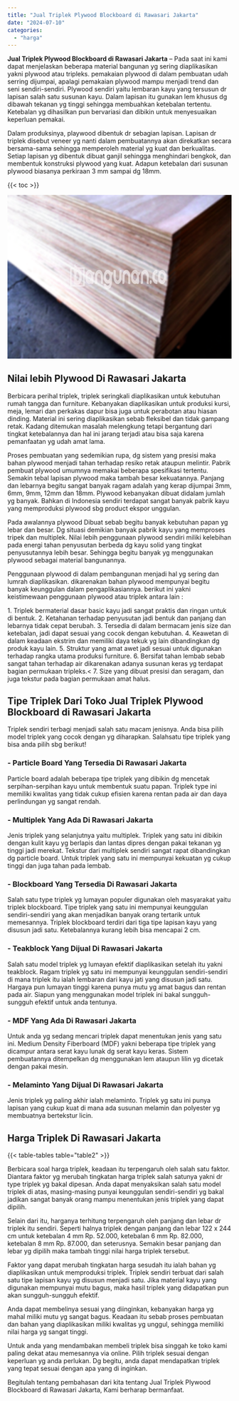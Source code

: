 ```yaml
---
title: "Jual Triplek Plywood Blockboard di Rawasari Jakarta"
date: "2024-07-10"
categories: 
  - "harga"
---
```


**Jual Triplek Plywood Blockboard di Rawasari Jakarta** – Pada saat ini kami dapat menjelaskan beberapa material bangunan yg sering diaplikasikan yakni plywood atau tripleks. pemakaian plywood di dalam pembuatan udah serring dijumpai, apalagi pemakaian plywood mampu menjadi trend dan seni sendiri-sendiri. Plywood sendiri yaitu lembaran kayu yang tersusun dr lapisan salah satu susunan kayu. Dalam lapisan itu gunakan lem khusus dg dibawah tekanan yg tinggi sehingga membuahkan ketebalan tertentu. Ketebalan yg dihasilkan pun bervariasi dan dibikin untuk menyesuaikan keperluan pemakai.

Dalam produksinya, playwood dibentuk dr sebagian lapisan. Lapisan dr triplek disebut veneer yg nanti dalam pembuatannya akan direkatkan secara bersama-sama sehingga memperoleh material yg kuat dan berkualitas. Setiap lapisan yg dibentuk dibuat ganjil sehingga menghindari bengkok, dan membentuk konstruksi plywood yang kuat. Adapun ketebalan dari susunan plywood biasanya perkiraan 3 mm sampai dg 18mm.

{{< toc >}}

![Jual Triplek Plywood Blockboard di Rawasari Jakarta](/images/jual-triplek-murah-44.png)

## Nilai lebih Plywood Di Rawasari Jakarta

Berbicara perihal triplek, triplek seringkali diaplikasikan untuk kebutuhan rumah tangga dan furniture. Kebanyakan diaplikasikan untuk produksi kursi, meja, lemari dan perkakas dapur bisa juga untuk perabotan atau hiasan dinding. Material ini sering diaplikasikan sebab fleksibel dan tidak gampang retak. Kadang ditemukan masalah melengkung tetapi bergantung dari tingkat ketebalannya dan hal ini jarang terjadi atau bisa saja karena pemanfaatan yg udah amat lama.

Proses pembuatan yang sedemikian rupa, dg sistem yang presisi maka bahan plywood menjadi tahan terhadap resiko retak ataupun melintir. Pabrik pembuat plywood umumnya memakai beberapa spesifikasi tertentu. Semakin tebal lapisan plywood maka tambah besar kekuatannya. Panjang dan lebarnya begitu sangat banyak ragam adalah yang kerap dijumpai 3mm, 6mm, 9mm, 12mm dan 18mm. Plywood kebanyakan dibuat didalam jumlah yg banyak. Bahkan di Indonesia sendiri terdapat sangat banyak pabrik kayu yang memproduksi plywood sbg product ekspor unggulan.

Pada awalannya plywood Dibuat sebab begitu banyak kebutuhan papan yg lebar dan besar. Dg situasi demikian banyak pabrik kayu yang memproses tripek dan multiplek. Nilai lebih penggunaan plywood sendiri miliki kelebihan pada energi tahan penyusutan berbeda dg kayu solid yang tingkat penyusutannya lebih besar. Sehingga begitu banyak yg menggunakan plywood sebagai material bangunannya.

Penggunaan plywood di dalam pembangunan menjadi hal yg sering dan lumrah diaplikasikan. dikarenakan bahan plywood mempunyai begitu banyak keunggulan dalam pengaplikasiannya. berikut ini yakni keistimewaan penggunaan plywood atau triplek antara lain :

1\. Triplek bermaterial dasar basic kayu jadi sangat praktis dan ringan untuk di bentuk. 2. Ketahanan terhadap penyusutan jadi bentuk dan panjang dan lebarnya tidak cepat berubah. 3. Tersedia di dalam bermacam jenis size dan ketebalan, jadi dapat sesuai yang cocok dengan kebutuhan. 4. Keawetan di dalam keadaan ekstrim dan memiliki daya tekuk yg lain dibandingkan dg produk kayu lain. 5. Struktur yang amat awet jadi sesuai untuk digunakan terhadap rangka utama produksi furniture. 6. Bersifat tahan lembab sebab sangat tahan terhadap air dikarenakan adanya susunan keras yg terdapat bagian permukaan tripleks.< 7. Size yang dibuat presisi dan seragam, dan juga tekstur pada bagian permukaan amat halus.

## Tipe Triplek Dari Toko Jual Triplek Plywood Blockboard di Rawasari Jakarta

Triplek sendiri terbagi menjadi salah satu macam jenisnya. Anda bisa pilih model triplek yang cocok dengan yg diharapkan. Salahsatu tipe triplek yang bisa anda pilih sbg berikut!

### \- Particle Board Yang Tersedia Di Rawasari Jakarta

Particle board adalah beberapa tipe triplek yang dibikin dg mencetak serpihan-serpihan kayu untuk membentuk suatu papan. Triplek type ini memiliki kwalitas yang tidak cukup efisien karena rentan pada air dan daya perlindungan yg sangat rendah.

### \- Multiplek Yang Ada Di Rawasari Jakarta

Jenis triplek yang selanjutnya yaitu multiplek. Triplek yang satu ini dibikin dengan kulit kayu yg berlapis dan lantas dipres dengan pakai tekanan yg tinggi jadi merekat. Tekstur dari multiplek sendiri sangat rapat dibandingkan dg particle board. Untuk triplek yang satu ini mempunyai kekuatan yg cukup tinggi dan juga tahan pada lembab.

### \- Blockboard Yang Tersedia Di Rawasari Jakarta

Salah satu type triplek yg lumayan populer digunakan oleh masyarakat yaitu triplek blockboard. Tipe triplek yang satu ini mempunyai keunggulan sendiri-sendiri yang akan menjadikan banyak orang tertarik untuk memesannya. Triplek blockboard terdiri dari tiga tipe lapisan kayu yang disusun jadi satu. Ketebalannya kurang lebih bisa mencapai 2 cm.

### \- Teakblock Yang Dijual Di Rawasari Jakarta

Salah satu model triplek yg lumayan efektif diaplikasikan setelah itu yakni teakblock. Ragam triplek yg satu ini mempunyai keunggulan sendiri-sendiri di mana triplek itu ialah lembaran dari kayu jati yang disusun jadi satu. Hargaya pun lumayan tinggi karena punya mutu yg amat bagus dan rentan pada air. Siapun yang menggunakan model triplek ini bakal sungguh-sungguh efektif untuk anda tentunya.

### \- MDF Yang Ada Di Rawasari Jakarta

Untuk anda yg sedang mencari triplek dapat menentukan jenis yang satu ini. Medium Density Fiberboard (MDF) yakni beberapa tipe triplek yang dicampur antara serat kayu lunak dg serat kayu keras. Sistem pembuatannya ditempelkan dg menggunakan lem ataupun lilin yg dicetak dengan pakai mesin.

### \- Melaminto Yang Dijual Di Rawasari Jakarta

Jenis triplek yg paling akhir ialah melaminto. Triplek yg satu ini punya lapisan yang cukup kuat di mana ada susunan melamin dan polyester yg membuatnya bertekstur licin.

## Harga Triplek Di Rawasari Jakarta

{{< table-tables table="table2" >}}

Berbicara soal harga triplek, keadaan itu terpengaruh oleh salah satu faktor. Diantara faktor yg merubah tingkatan harga triplek salah satunya yakni dr type triplek yg bakal dipesan. Anda dapat menyaksikan salah satu model triplek di atas, masing-masing punyai keunggulan sendiri-sendiri yg bakal jadikan sangat banyak orang mampu menentukan jenis triplek yang dapat dipilih.

Selain dari itu, harganya terhitung terpengaruh oleh panjang dan lebar dr triplek itu sendiri. Seperti halnya triplek dengan panjang dan lebar 122 x 244 cm untuk ketebalan 4 mm Rp. 52.000, ketebalan 6 mm Rp. 82.000, ketebalan 8 mm Rp. 87.000, dan seterusnya. Semakin besar panjang dan lebar yg dipilih maka tambah tinggi nilai harga triplek tersebut.

Faktor yang dapat merubah tingkatan harga sesudah itu ialah bahan yg diaplikasikan untuk memproduksi triplek. Triplek sendiri terbuat dari salah satu tipe lapisan kayu yg disusun menjadi satu. Jika material kayu yang digunakan mempunyai mutu bagus, maka hasil triplek yang didapatkan pun akan sungguh-sungguh efektif.

Anda dapat membelinya sesuai yang diinginkan, kebanyakan harga yg mahal miliki mutu yg sangat bagus. Keadaan itu sebab proses pembuatan dan bahan yang diaplikasikan miliki kwalitas yg unggul, sehingga memiliki nilai harga yg sangat tinggi.

Untuk anda yang mendambakan membeli triplek bisa singgah ke toko kami paling dekat atau memesannya via online. Pilih triplek sesuai dengan keperluan yg anda perlukan. Dg begitu, anda dapat mendapatkan triplek yang tepat sesuai dengan apa yang di inginkan.

Begitulah tentang pembahasan dari kita tentang Jual Triplek Plywood Blockboard di Rawasari Jakarta, Kami berharap bermanfaat.
